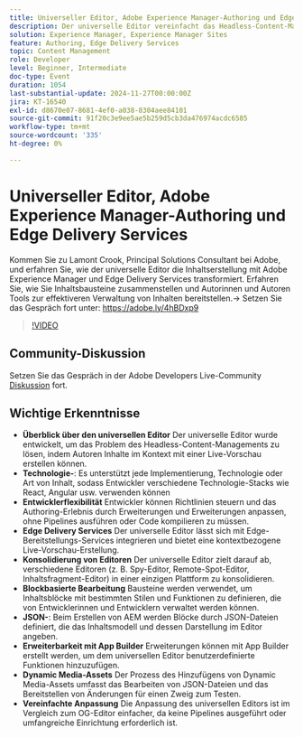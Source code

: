 ```yaml
---
title: Universeller Editor, Adobe Experience Manager-Authoring und Edge Delivery Services
description: Der universelle Editor vereinfacht das Headless-Content-Management durch die Unterstützung verschiedener technischer Stacks, bietet kontextbezogene Live-Vorschauen, konsolidiert mehrere Editoren und ermöglicht eine einfache Anpassung durch JSON-Konfiguration und App Builder-Erweiterungen.
solution: Experience Manager, Experience Manager Sites
feature: Authoring, Edge Delivery Services
topic: Content Management
role: Developer
level: Beginner, Intermediate
doc-type: Event
duration: 1054
last-substantial-update: 2024-11-27T00:00:00Z
jira: KT-16540
exl-id: d8670e07-8681-4ef0-a038-8304aee84101
source-git-commit: 91f20c3e9ee5ae5b259d5cb3da476974acdc6585
workflow-type: tm+mt
source-wordcount: '335'
ht-degree: 0%

---
```


# Universeller Editor, Adobe Experience Manager-Authoring und Edge Delivery Services

Kommen Sie zu Lamont Crook, Principal Solutions Consultant bei Adobe, und erfahren Sie, wie der universelle Editor die Inhaltserstellung mit Adobe Experience Manager und Edge Delivery Services transformiert. Erfahren Sie, wie Sie Inhaltsbausteine zusammenstellen und Autorinnen und Autoren Tools zur effektiveren Verwaltung von Inhalten bereitstellen.→ Setzen Sie das Gespräch fort unter: https://adobe.ly/4hBDxp9

>[!VIDEO](https://video.tv.adobe.com/v/3439423/?learn=on&enablevpops)

## Community-Diskussion

Setzen Sie das Gespräch in der Adobe Developers Live-Community [Diskussion](https://adobe.ly/4hBDxp9) fort.

## Wichtige Erkenntnisse

* **Überblick über den universellen Editor** Der universelle Editor wurde entwickelt, um das Problem des Headless-Content-Managements zu lösen, indem Autoren Inhalte im Kontext mit einer Live-Vorschau erstellen können. &#x200B;
* **Technologie-**: Es unterstützt jede Implementierung, Technologie oder Art von Inhalt, sodass Entwickler verschiedene Technologie-Stacks wie React, Angular usw. verwenden können&#x200B;
* **Entwicklerflexibilität** Entwickler können Richtlinien steuern und das Authoring-Erlebnis durch Erweiterungen und Erweiterungen anpassen, ohne Pipelines ausführen oder Code kompilieren zu müssen. &#x200B;
* **Edge Delivery Services** Der universelle Editor lässt sich mit Edge-Bereitstellungs-Services integrieren und bietet eine kontextbezogene Live-Vorschau-Erstellung. &#x200B;
* **Konsolidierung von Editoren** Der universelle Editor zielt darauf ab, verschiedene Editoren (z. B. Spy-Editor, Remote-Spot-Editor, Inhaltsfragment-Editor) in einer einzigen Plattform zu konsolidieren. &#x200B;
* **Blockbasierte Bearbeitung** Bausteine werden verwendet, um Inhaltsblöcke mit bestimmten Stilen und Funktionen zu definieren, die von Entwicklerinnen und Entwicklern verwaltet werden können. &#x200B;
* **JSON-**: Beim Erstellen von AEM werden Blöcke durch JSON-Dateien definiert, die das Inhaltsmodell und dessen Darstellung im Editor angeben. &#x200B;
* **Erweiterbarkeit mit App Builder** Erweiterungen können mit App Builder erstellt werden, um dem universellen Editor benutzerdefinierte Funktionen hinzuzufügen. &#x200B;
* **Dynamic Media-Assets** Der Prozess des Hinzufügens von Dynamic Media-Assets umfasst das Bearbeiten von JSON-Dateien und das Bereitstellen von Änderungen für einen Zweig zum Testen.
* **Vereinfachte Anpassung** Die Anpassung des universellen Editors ist im Vergleich zum OG-Editor einfacher, da keine Pipelines ausgeführt oder umfangreiche Einrichtung erforderlich ist. &#x200B;

